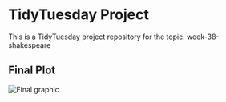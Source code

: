 # TidyTuesday Project

This is a TidyTuesday project repository for the topic: week-38-shakespeare

## Final Plot


![Final graphic](final.png)
